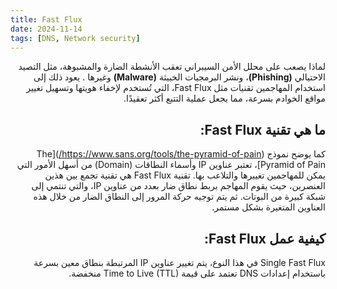```yaml
---
title: Fast Flux
date: 2024-11-14 
tags: [DNS, Network security]
---
```

<div dir="rtl" markdown="1">

لماذا يصعب على محلل الأمن السيبراني تعقب الأنشطة الضارة والمشبوهة، مثل التصيد الاحتيالي **(Phishing)**، ونشر البرمجيات الخبيثة **(Malware)** وغيرها . يعود ذلك إلى استخدام المهاجمين تقنيات مثل Fast Flux، التي تُستخدم لإخفاء هويتها وتسهيل تغيير مواقع الخوادم بسرعة، مما يجعل عملية التتبع أكثر تعقيدًا.

## ما هي تقنية Fast Flux:
كما يوضح نموذج (https://www.sans.org/tools/the-pyramid-of-pain/)[The Pyramid of Pain]، تعتبر عناوين IP وأسماء النطاقات (Domain) من أسهل الأمور التي يمكن للمهاجمين تغييرها والتلاعب بها. تقنية Fast Flux هي تقنية تجمع بين هذين العنصرين، حيث يقوم المهاجم بربط نطاق ضار بعدد من عناوين IP، والتي تنتمي إلى شبكة كبيرة من البوتات. ثم يتم توجيه حركة المرور إلى النطاق الضار من خلال هذه العناوين المتغيرة بشكل مستمر.


## كيفية عمل Fast Flux:
Single Fast Flux
في هذا النوع، يتم تغيير عناوين IP المرتبطة بنطاق معين بسرعة باستخدام إعدادات DNS تعتمد على قيمة Time to Live (TTL) منخفضة.









 </div>
 
